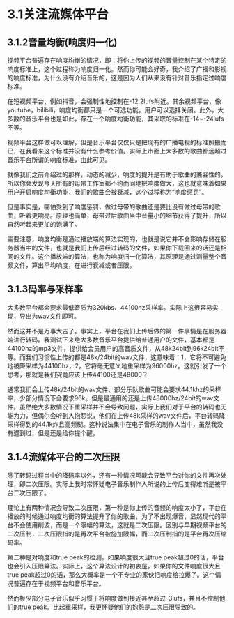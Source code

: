 3.1关注流媒体平台
=======

## 3.1.2音量均衡(响度归一化)

视频平台普遍存在响度均衡的情况，即：将你上传的视频的音量控制在某个特定的响度标准上，这个过程称为响度归一化。然而你可能会好奇，我介绍了广播和影视的响度标准，为什么没有介绍音乐的，这是因为人们从来没有针对音乐指定过响度标准。

在短视频平台，例如抖音，会强制性地控制在-12.2lufs附近。其余视频平台，像youtube，bilibili，响度均衡都只是一个可选功能，用户可以选择关闭。此外，大多数的音乐平台也是如此，存在一个响度均衡功能，其采取的标准在-14~-24lufs不等。

视频平台这样做可以理解，但是音乐平台仅仅只是把现有的广播电视的标准照搬而已，在我看来这个标准并没有什么参考价值。实际上市面上大多数的歌曲都远超过音乐平台所谓的响度标准，由此可见。

就像我们之前介绍过的那样，动态的减少，响度的提升是有助于歌曲的兼容性的，所以你会发现今天所有的母带工作室都不约而同地把响度做大，这也就意味着如果用户开启响度均衡功能，我们的歌曲会被衰减，这个过程称为“响度惩罚”。

但是事实是，哪怕受到了响度惩罚，做过母带的歌曲还是要比没有做过母带的歌曲，听着更响亮。原理也简单，母带过后歌曲当中音量小的细节获得了提升，所以自然听起来更加的饱满了。

需要注意，响度均衡是通过播放端的算法实现的，也就是说它并不会影响存储在服务器当中的文件，也就是我们上传后经过转码的文件，如果你下载回来的话还是相同的文件。这个播放端的算法，也称为响度归一化算法，其原理是通过测量整个音频文件，算出平均响度，在进行衰减或者压限。

## 3.1.3码率与采样率

大多数平台都会要求最低音质为320kbs、44100hz采样率。实际上这很容易实现，导出为wav文件即可。

然而这并不是万事大吉了。事实上，平台在我们上传后做的第一件事情是在服务器端进行转码。我测试下来绝大多数音乐平台提供给普通用户的文件，基本都是44100hz的mp3文件，提供给会员用户的高音质文件，从48k24bit到96k24bit不等。而我们习惯性上传的都是48k/24bit的wav文件，这意味着：1，它将不可避免地被降采样为44100hz，2，它将毫无意义地重采样为96000hz。这就引发了一个思考，那就是我们究竟应该上传44100还是48000？

通常我们会上传48k/24bit的wav文件，部分乐队歌曲可能会要求44.1khz的采样率，少部分情况下会要求96k。但是最通用的还是上传48000hz/24bit的wav文件。虽然绝大多数情况下重采样并不会导致问题，实际上我们对于平台的转码也无能为力，但偶尔会听到人抱怨说，他们在上传48k采样的wav文件后，平台转码降采样得到的44.1k炸且高频糊。这种说法集中在电子音乐的制作人当中，虽然我没有遇到过，但是还是给你提个醒。

## 3.1.4流媒体平台的二次压限

除了转码过程当中的降码率以外，还有一种情况可能会导致平台对你的文件再次处理，即二次压限。实际上我时常怀疑电子音乐制作人所说的上传后变得难听是被平台二次压限了。

理论上有两种情况会导致二次压限，第一种是你上传的音频的响度太小了，平台在播放的时候通过响度均衡的算法提升了你的歌曲，为了不出现爆音，显然现代的平台不会使用削波，而是一个限幅的算法，这就是二次压限。区别与早期视频平台的二次压制，二次压限指的是再次平台被施加限幅，而二次压制指的是平台再次压缩码率。

第二种是对响度和true peak的检测。如果响度很大且true peak超过0的话，平台也会引入压限算法。实际上，这个算法设计的初衷是，如果你的文件响度很大且true peak超过0的话，那么大概率是一个不专业的家伙把响度给拉爆了。这个情况普遍存在于视频平台和音乐平台。

然而极少部分电子音乐似乎习惯于将响度做到接近甚至超过-3lufs，并且不控制他们的true peak。比起重采样，我更怀疑他们的抱怨是二次压限导致的。

